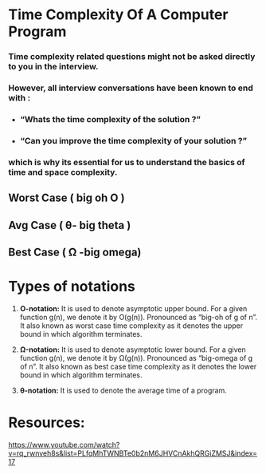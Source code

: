 # Time Complexity Of A Computer Program
### Time complexity related questions might not be asked directly to you in the interview.
### However, all interview conversations have been known to end with :

* ### “Whats the time complexity of the solution ?”
* ### “Can you improve the time complexity of your solution ?”
### which is why its essential for us to understand the basics of time and space complexity.

## Worst Case ( big oh O )

## Avg Case ( θ- big theta )

## Best Case ( Ω -big omega)

# Types of notations
1. **O-notation:** It is used to denote asymptotic upper bound. For a given function g(n), we denote it by O(g(n)). Pronounced as “big-oh of g of
n”. It also known as worst case time complexity as it denotes the upper bound in which algorithm terminates.

2. **Ω-notation:** It is used to denote asymptotic lower bound. For a given function g(n), we denote it by Ω(g(n)). Pronounced as “big-omega of
g of n”. It also known as best case time complexity as it denotes the lower bound in which algorithm terminates.

3. **θ-notation:** It is used to denote the average time of a program.

# Resources: 
https://www.youtube.com/watch?v=rq_rwnveh8s&list=PLfqMhTWNBTe0b2nM6JHVCnAkhQRGiZMSJ&index=17